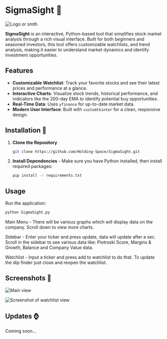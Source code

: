 # SigmaSight 📖
![Logo or smth](https://i.imgur.com/E3gFCqC.png)

**SigmaSight** is an interactive, Python-based tool that simplifies stock market analysis through a rich visual interface. Built for both beginners and seasoned investors, this tool offers customizable watchlists, and trend analysis, making it easier to understand market dynamics and identify investment opportunities.
## Features

- **Customizable Watchlist**: Track your favorite stocks and see their latest prices and performance at a glance.
- **Interactive Charts**: Visualize stock trends, historical performance, and indicators like the 200-day EMA to identify potential buy opportunities.
- **Real-Time Data**: Uses `yfinance` for up-to-date market data.
- **Modern User Interface**: Built with `customtkinter` for a clean, responsive design.
## Installation 🔨

1. **Clone the Repository**
    ```bash
    git clone https://github.com/Holding-Space/SigmaSight.git
    ```

2. **Install Dependencies** - Make sure you have Python installed, then install required packages:
    ```bash
    pip install -r requirements.txt
    ```
## Usage

Run the application:
```bash
python SigmaSight.py
```
Main Menu - There will be various graphs which will display data on the company. Scroll down to view more charts.

Sidebar - Enter your ticker and press update, data will update after a sec. Scroll in the sidebar to see various data like: Piotroski Score, Margins & Growth, Balance and Company Value data.

Watchlist - Input a ticker and press add to watchlist to do that. To update the dip finder just close and reopen the watchlist. 
## Screenshots 📸
![Main view](https://i.imgur.com/7QevEh9.png)

![Screenshot of watchlist view](https://i.imgur.com/QccEiKk.png)

## Updates ⌚
Coming soon...
